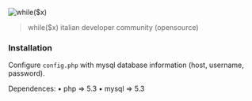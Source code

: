 ![while($x)](http://whilex.it/cdn/img/whilex_github.png)
> while($x) italian developer community (opensource)

### Installation

Configure `config.php` with mysql database information (host, username, password).

Dependences: 
&bull; php => 5.3
&bull; mysql => 5.3

